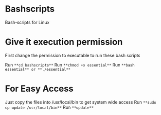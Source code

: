# Bashscripts
Bash-scripts for Linux

# Give it execution permission 
First change the permission to executable to run these bash scripts

Run `**cd bashscripts**`
Run `**chmod +x essential**`
Run `**bash essential** or **./essential**`

# For Easy Access
Just copy the files into /usr/local/bin to get system wide access 
Run `**sudo cp update /usr/local/bin**`
Run `**update**`
